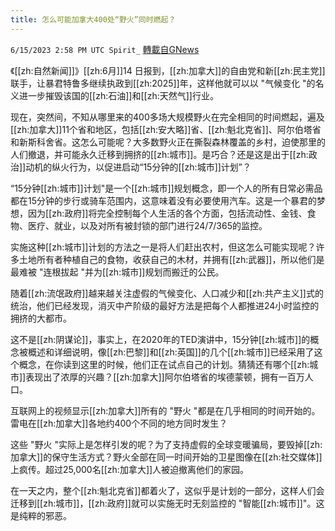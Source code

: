 ```yaml
---
title: 怎么可能加拿大400处“野火”同时燃起？
---
```

`6/15/2023 2:58 PM UTC Spirit_` [轉載自GNews](https://gnews.org/articles/1386194)


《[[zh:自然新闻]]》[[zh:6月]]14 日报到，[[zh:加拿大]]的自由党和新[[zh:民主党]]联手，让暴君特鲁多继续执政到[[zh:2025]]年，这样他就可以以 "气候变化 "的名义进一步摧毁该国的[[zh:石油]]和[[zh:天然气]]行业。

现在，突然间，不知从哪里来的400多场大规模野火在完全相同的时间燃起，遍及[[zh:加拿大]]11个省和地区，包括[[zh:安大略]]省、[[zh:魁北克省]]、阿尔伯塔省和新斯科舍省。这怎么可能呢？大多数野火正在撕裂森林覆盖的乡村，迫使那里的人们撤退，并可能永久迁移到拥挤的[[zh:城市]]。是巧合？还是这是出于[[zh:政治]]动机的纵火行为，以促进启动“15分钟的[[zh:城市]]计划”？

“15分钟[[zh:城市]]计划"是一个[[zh:城市]]规划概念，即一个人的所有日常必需品都在15分钟的步行或骑车范围内，这意味着没有必要使用汽车。这是一个暴君的梦想，因为[[zh:政府]]将完全控制每个人生活的各个方面，包括流动性、金钱、食物、医疗、就业，以及对所有被封锁的部门进行24/7/365的监控。

实施这种[[zh:城市]]计划的方法之一是将人们赶出农村，但这怎么可能实现呢？许多土地所有者种植自己的食物，收获自己的木材，并拥有[[zh:武器]]，所以他们是最难被 "连根拔起 "并为[[zh:城市]]规划而搬迁的公民。

随着[[zh:流氓政府]]越来越关注虚假的气候变化、人口减少和[[zh:共产主义]]式的统治，他们已经发现，消灭中产阶级的最好方法是把每个人都推进24小时监控的拥挤的大都市。

这不是[[zh:阴谋论]]，事实上，在2020年的TED演讲中，15分钟[[zh:城市]]的概念被概述和详细说明，像[[zh:巴黎]]和[[zh:英国]]的几个[[zh:城市]]已经采用了这个概念，在你读到这里的时候，他们正在试点自己的计划。猜猜还有哪个[[zh:城市]]表现出了浓厚的兴趣？[[zh:加拿大]]阿尔伯塔省的埃德蒙顿，拥有一百万人口。

互联网上的视频显示[[zh:加拿大]]所有的 "野火 "都是在几乎相同的时间开始的。雷电在[[zh:加拿大]]各地约400个不同的地方同时发生？

这些 "野火 "实际上是怎样引发的呢？为了支持虚假的全球变暖骗局，要毁掉[[zh:加拿大]]的保守生活方式？野火全部在同一时间开始的卫星图像在[[zh:社交媒体]]上疯传。超过25,000名[[zh:加拿大]]人被迫撤离他们的家园。

在一天之内，整个[[zh:魁北克省]]都着火了，这似乎是计划的一部分，这样人们会迁移到[[zh:城市]]，[[zh:政府]]就可以实施无时无刻监控的 "智能[[zh:城市]]"。这是纯粹的邪恶。



